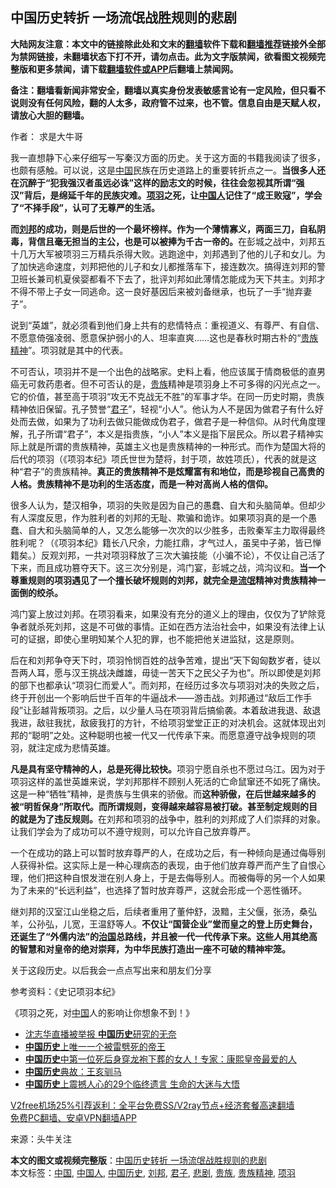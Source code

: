  <h2>中国历史转折 一场流氓战胜规则的悲剧</h2> <p class="notice"><b>大陆网友注意：本文中的链接除此处和文末的<a href="https://github.com/bannedbook/fanqiang" >翻墙</a>软件下载和<a href="https://github.com/killgcd/justmysocks/blob/master/README.md">翻墙推荐</a>链接外全部为禁网链接，未翻墙状态下打不开，请勿点击。此为文字版禁闻，欲看图文视频完整版和更多禁闻，请下载<a href="https://github.com/bannedbook/fanqiang">翻墙软件或APP</a>后翻墙上禁闻网。</p><p>备注：翻墙看新闻非常安全，翻墙以真实身份发表敏感言论有一定风险，但只看不说则没有任何风险，翻的人太多，政府管不过来，也不管。信息自由是天赋人权，请放心大胆的翻墙。</b></p>  <div class="entry"> <p>作者： 求是大牛哥</p> <p>我一直想静下心来仔细写一写秦汉方面的历史。关于这方面的书籍我阅读了很多，也颇有感触。可以说，这是<span class='wp_keywordlink_affiliate'><a href="https://www.bannedbook.org/" title="中国" target="_blank">中国</a></span>民族在历史道路上的重要转折点之一。<strong>当很多人还在沉醉于“犯我强汉者虽远必诛”这样的励志文的时候，往往会忽视其所谓“强汉”背后，是绵延千年的民族灾难。<a href="https://www.bannedbook.org/bnews/tag/%e9%a1%b9%e7%be%bd/" class="st_tag internal_tag" rel="tag" title="标签 项羽 下的日志">项羽</a>之死，让<a href="https://www.bannedbook.org/bnews/tag/%e4%b8%ad%e5%9b%bd%e4%ba%ba/" class="st_tag internal_tag" rel="tag" title="标签 中国人 下的日志">中国人</a>记住了“成王败寇”，学会了“不择手段”，认可了无尊严的生活。</strong></p> <p><strong>而<a href="https://www.bannedbook.org/bnews/tag/%E5%88%98%E9%82%A6/" class="st_tag internal_tag" rel="tag" title="标签 刘邦 下的日志">刘邦</a>的成功，则是后世的一个最坏榜样。作为一个薄情寡义，两面三刀，自私阴毒，背信且毫无担当的主公，也是可以被捧为千古一帝的。</strong>在彭城之战中，刘邦五十几万大军被项羽三万精兵杀得大败。逃跑途中，刘邦遇到了他的儿子和女儿。为了加快逃命速度，刘邦把他的儿子和女儿都推落车下，接连数次。搞得连刘邦的警卫班长兼司机夏侯婴都看不下去了，批评刘邦如此薄情怎能成为天下共主。刘邦才不得不带上子女一同逃命。这一良好基因后来被刘备继承，也玩了一手“抛弃妻子”。</p>  <p>说到“英雄”，就必须看到他们身上共有的悲情特点：重视道义、有尊严、有自信、不愿意倚强凌弱、愿意保护弱小的人、坦率直爽……这也是春秋时期古朴的“<a href="https://www.bannedbook.org/bnews/tag/%e8%b4%b5%e6%97%8f%e7%b2%be%e7%a5%9e/" class="st_tag internal_tag" rel="tag" title="标签 贵族精神 下的日志">贵族精神</a>”。项羽就是其中的代表。</p> <p>不可否认，项羽并不是一个出色的战略家。史料上看，他应该属于情商极低的直男癌无可救药患者。但不可否认的是，<a href="https://www.bannedbook.org/bnews/tag/%e8%b4%b5%e6%97%8f/" class="st_tag internal_tag" rel="tag" title="标签 贵族 下的日志">贵族</a>精神是项羽身上不可多得的闪光点之一。它的价值，甚至高于项羽“攻无不克战无不胜”的军事才华。在同一历史时期，贵族精神依旧保留。孔子赞誉“<a href="https://www.bannedbook.org/bnews/tag/%E5%90%9B%E5%AD%90/" class="st_tag internal_tag" rel="tag" title="标签 君子 下的日志">君子</a>”，轻视“小人”。他认为人不是因为做君子有什么好处而去做，如果为了功利去做只能做成伪君子，做君子是一种信仰。从时代角度理解，孔子所谓“君子”，本义是指贵族，“小人”本义是指下层民众。所以君子精神实际上就是所谓的贵族精神，英雄主义也是贵族精神的一种形式。而作为楚国大将的后代的项羽（《项羽本纪》项氏世世为楚将，封于项，故姓项氏），代表的就是这种“君子”的贵族精神。<strong>真正的贵族精神不是炫耀富有和地位，而是珍视自己高贵的人格。贵族精神不是功利的生活态度，而是一种对高尚人格的信仰。</strong></p> <p>很多人认为，楚汉相争，项羽的失败是因为自己的愚蠢、自大和头脑简单。但却少有人深度反思，作为胜利者的刘邦的无耻、欺骗和诡诈。如果项羽真的是一个愚蠢、自大和头脑简单的人，又怎么能够一次次的以少胜多，击败秦军主力取得最终胜利呢？（《项羽本纪》籍长八尺余，力能扛鼎，才气过人，虽吴中子弟，皆已惮籍矣。）反观刘邦，一共对项羽释放了三次大骗技能（小骗不论），不仅让自己活了下来，而且成功篡夺天下。这三次分别是，鸿门宴，彭城之战，鸿沟议和。<strong>当一个尊重规则的项羽遇见了一个擅长破坏规则的刘邦，就完全是<span class='wp_keywordlink'><a href="https://www.bannedbook.org/forum11/topic282.html" title="禁片：评中国共产党的流氓本性" target="_blank">流氓</a></span>精神对贵族精神一面倒的绞杀。</strong></p>  <p>鸿门宴上放过刘邦。在项羽看来，如果没有充分的道义上的理由，仅仅为了铲除竞争者就杀死刘邦，这是不可做的事情。正如在西方法治社会中，如果没有法律上认可的证据，即使心里明知某个人犯的罪，也不能把他关进监狱，这是原则。</p> <p>后在和刘邦争夺天下时，项羽怜悯百姓的战争苦难，提出“天下匈匈数岁者，徒以吾两人耳，愿与汉王挑战决雌雄，毋徒一苦天下之民父子为也”。所以即使是刘邦的部下也都承认“项羽仁而爱人”。而刘邦，在经历过多次与项羽对决的失败之后，终于开创出一个影响后世千百年的牛逼战术——游击战。刘邦通过“敌后工作手段”让彭越背叛项羽。之后，以少量人马在项羽背后搞偷袭。本着敌进我退、敌退我进，敌驻我扰，敌疲我打的方针，不给项羽堂堂正正的对决机会。这就体现出刘邦的“聪明”之处。这种聪明也被一代又一代传承下来。而愿意遵守战争规则的项羽，就注定成为悲情英雄。</p> <p><strong>凡是具有坚守精神的人，总是死得比较快。</strong>项羽宁愿自杀也不愿过乌江。因为对于项羽这样的盖世英雄来说，学刘邦那样不顾别人死活的亡命鼠窜还不如死了痛快。这是一种“牺牲”精神，是贵族与生俱来的骄傲。而<strong>这种骄傲，在后世越来越多的被“明哲保身”所取代。而所谓规则，变得越来越容易被打破。甚至制定规则的目的就是为了违反规则。</strong>在刘邦和项羽的战争中，胜利的刘邦成了人们崇拜的对象。让我们学会为了成功可以不遵守规则，可以允许自己放弃尊严。</p>  <p>一个在成功的路上可以暂时放弃尊严的人，在成功之后，有一种倾向是通过侮辱别人获得补偿。这实际上是一种心理病态的表现，由于他们放弃尊严而产生了自恨心理，他们把这种自恨发泄在别人身上，于是去侮辱别人。而被侮辱的另一个人如果为了未来的“长远利益”，也选择了暂时放弃尊严，这就会形成一个恶性循环。</p> <p>继刘邦的汉室江山坐稳之后，后续者重用了董仲舒，汲黯，主父偃，张汤，桑弘羊，公孙弘，儿宽，王温舒等人。<strong>不仅让“国营企业”堂而皇之的登上历史舞台，还诞生了“外儒内法”的<span class='wp_keywordlink'><a href="https://www.bannedbook.org/forum24/topic8925.html" title="《治国大道》" target="_blank">治国</a></span>总路线，并且被一代一代传承下来。这些人用其绝高的智慧和对皇帝的绝对崇拜，为中华民族打造出一座不可破的精神牢笼。</strong></p> <p>关于这段历史。以后我会一点点写出来和朋友们分享</p>  <p>参考资料：《史记项羽本纪》</p> <p>《项羽之死，对<a href="https://www.bannedbook.org/bnews/tag/%E4%B8%AD%E5%9B%BD/" class="st_tag internal_tag" rel="tag" title="标签 中国 下的日志">中国</a>人的影响让你想象不到！》</p> <ul class='op-related-articles' title='相关阅读'> <li><a href='https://www.bannedbook.org/bnews/headline/20201112/1429701.html' target='_blank'>沈志华直播被举报 <b>中国历史</b>研究的无奈</a></li> <li><a href='https://www.bannedbook.org/bnews/cnnews/20201107/1427167.html' target='_blank'><b>中国历史</b>上唯一一个被雷劈死的帝王</a></li> <li><a href='https://www.bannedbook.org/bnews/comments/20201027/1420716.html' target='_blank'><b>中国历史</b>中第一位死后身穿龙袍下葬的女人！专家：康熙皇帝最爱的人</a></li> <li><a href='https://www.bannedbook.org/bnews/tculture/20201016/1414678.html' target='_blank'><b>中国历史</b>典故：王亥驯马</a></li> <li><a href='https://www.bannedbook.org/bnews/lifebaike/20200919/1399078.html' target='_blank'><b>中国历史</b>上震撼人心的29个临终遗言 生命的大迷与大悟</a></li> </ul> <p class="texttj"> <a href="https://github.com/bannedbook/fanqiang/wiki/V2ray%E6%9C%BA%E5%9C%BA" target="_blank">V2free机场25%引荐返利：全平台免费SS/V2ray节点+经济套餐高速翻墙</a><br/> <a href="https://github.com/bannedbook/fanqiang/wiki/%E7%A6%81%E9%97%BB%E7%BD%91%E5%AE%89%E5%8D%93%E7%BF%BB%E5%A2%99%E6%96%B0%E9%97%BBAPP" target="_blank">免费PC翻墙、安卓VPN翻墙APP</a></p><p> 来源：头牛关注 </p><a name='sharetosocial'></a>       <div><b>本文的图文或视频完整版</b>：<a href='https://www.bannedbook.org/bnews/comments/20201212/1446231.html'>中国历史转折 一场流氓战胜规则的悲剧</a></div>  </div><!--END ENTRY--> <div class="postfooter"> <div>本文标签：<a href="https://www.bannedbook.org/bnews/tag/%E4%B8%AD%E5%9B%BD/" rel="tag">中国</a>, <a href="https://www.bannedbook.org/bnews/tag/%e4%b8%ad%e5%9b%bd%e4%ba%ba/" rel="tag">中国人</a>, <a href="https://www.bannedbook.org/bnews/tag/%e4%b8%ad%e5%9b%bd%e5%8e%86%e5%8f%b2/" rel="tag">中国历史</a>, <a href="https://www.bannedbook.org/bnews/tag/%E5%88%98%E9%82%A6/" rel="tag">刘邦</a>, <a href="https://www.bannedbook.org/bnews/tag/%E5%90%9B%E5%AD%90/" rel="tag">君子</a>, <a href="https://www.bannedbook.org/bnews/tag/%E6%82%B2%E5%89%A7/" rel="tag">悲剧</a>, <a href="https://www.bannedbook.org/bnews/tag/%e8%b4%b5%e6%97%8f/" rel="tag">贵族</a>, <a href="https://www.bannedbook.org/bnews/tag/%e8%b4%b5%e6%97%8f%e7%b2%be%e7%a5%9e/" rel="tag">贵族精神</a>, <a href="https://www.bannedbook.org/bnews/tag/%e9%a1%b9%e7%be%bd/" rel="tag">项羽</a></div>  </div><!--END POSTFOOTER--> 